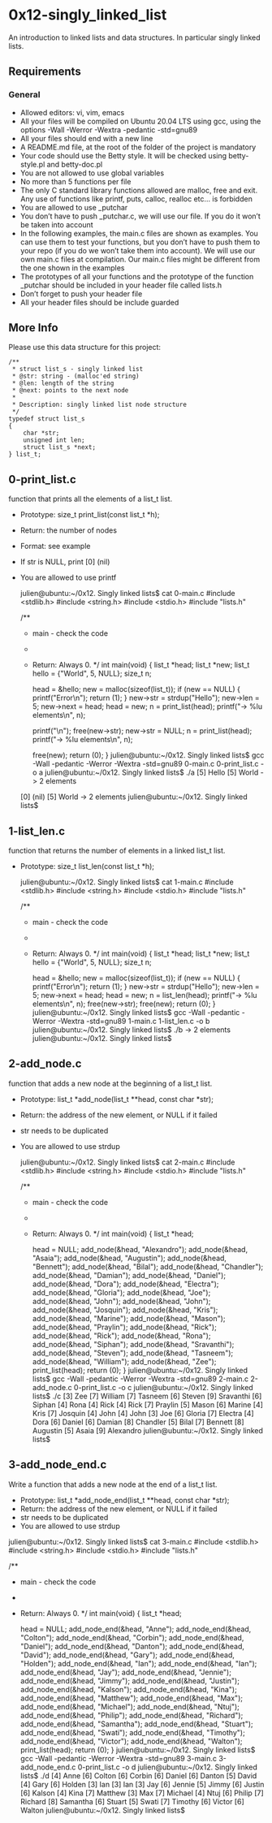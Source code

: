 # 0x12-singly_linked_list

An introduction to linked lists and data structures. In particular singly linked lists.

## Requirements

### General

- Allowed editors: vi, vim, emacs
- All your files will be compiled on Ubuntu 20.04 LTS using gcc, using the options -Wall -Werror -Wextra -pedantic -std=gnu89
- All your files should end with a new line
- A README.md file, at the root of the folder of the project is mandatory
- Your code should use the Betty style. It will be checked using betty-style.pl and betty-doc.pl
- You are not allowed to use global variables
- No more than 5 functions per file
- The only C standard library functions allowed are malloc, free and exit. Any use of functions like printf, puts, calloc, realloc etc… is forbidden
- You are allowed to use _putchar
- You don’t have to push _putchar.c, we will use our file. If you do it won’t be taken into account
- In the following examples, the main.c files are shown as examples. You can use them to test your functions, but you don’t have to push them to your repo (if you do we won’t take them into account). We will use our own main.c files at compilation. Our main.c files might be different from the one shown in the examples
- The prototypes of all your functions and the prototype of the function _putchar should be included in your header file called lists.h
- Don’t forget to push your header file
- All your header files should be include guarded

## More Info

Please use this data structure for this project:

    /**
     * struct list_s - singly linked list
     * @str: string - (malloc'ed string)
     * @len: length of the string
     * @next: points to the next node
     *
     * Description: singly linked list node structure
     */
    typedef struct list_s
    {
        char *str;
        unsigned int len;
        struct list_s *next;
    } list_t;

## 0-print_list.c

function that prints all the elements of a list_t list.

- Prototype: size_t print_list(const list_t *h);
- Return: the number of nodes
- Format: see example
- If str is NULL, print [0] (nil)
- You are allowed to use printf

    julien@ubuntu:~/0x12. Singly linked lists$ cat 0-main.c
    #include <stdlib.h>
    #include <string.h>
    #include <stdio.h>
    #include "lists.h"

    /**
     * main - check the code
     *
     * Return: Always 0.
     */
    int main(void)
    {
        list_t *head;
        list_t *new;
        list_t hello = {"World", 5, NULL};
        size_t n;

        head = &hello;
        new = malloc(sizeof(list_t));
        if (new == NULL)
        {
            printf("Error\n");
            return (1);
        }
        new->str = strdup("Hello");
        new->len = 5;
        new->next = head;
        head = new;
        n = print_list(head);
        printf("-> %lu elements\n", n);

        printf("\n");
        free(new->str);
        new->str = NULL;
        n = print_list(head);
        printf("-> %lu elements\n", n);

        free(new);
        return (0);
    }
    julien@ubuntu:~/0x12. Singly linked lists$ gcc -Wall -pedantic -Werror -Wextra -std=gnu89 0-main.c 0-print_list.c -o a
    julien@ubuntu:~/0x12. Singly linked lists$ ./a 
    [5] Hello
    [5] World
    -> 2 elements

    [0] (nil)
    [5] World
    -> 2 elements
    julien@ubuntu:~/0x12. Singly linked lists$ 

## 1-list_len.c

function that returns the number of elements in a linked list_t list.
- Prototype: size_t list_len(const list_t *h);

    julien@ubuntu:~/0x12. Singly linked lists$ cat 1-main.c
    #include <stdlib.h>
    #include <string.h>
    #include <stdio.h>
    #include "lists.h"

    /**
     * main - check the code
     *
     * Return: Always 0.
     */
    int main(void)
    {
        list_t *head;
        list_t *new;
        list_t hello = {"World", 5, NULL};
        size_t n;

        head = &hello;
        new = malloc(sizeof(list_t));
        if (new == NULL)
        {
            printf("Error\n");
            return (1);
        }
        new->str = strdup("Hello");
        new->len = 5;
        new->next = head;
        head = new;
        n = list_len(head);
        printf("-> %lu elements\n", n);
        free(new->str);
        free(new);
        return (0);
    }
    julien@ubuntu:~/0x12. Singly linked lists$ gcc -Wall -pedantic -Werror -Wextra -std=gnu89 1-main.c 1-list_len.c -o b
    julien@ubuntu:~/0x12. Singly linked lists$ ./b
    -> 2 elements
    julien@ubuntu:~/0x12. Singly linked lists$

## 2-add_node.c

function that adds a new node at the beginning of a list_t list.
- Prototype: list_t *add_node(list_t **head, const char *str);
- Return: the address of the new element, or NULL if it failed
- str needs to be duplicated
- You are allowed to use strdup

    julien@ubuntu:~/0x12. Singly linked lists$ cat 2-main.c
    #include <stdlib.h>
    #include <string.h>
    #include <stdio.h>
    #include "lists.h"

    /**
     * main - check the code
     *
     * Return: Always 0.
     */
    int main(void)
    {
        list_t *head;

        head = NULL;
        add_node(&head, "Alexandro");
        add_node(&head, "Asaia");
        add_node(&head, "Augustin");
        add_node(&head, "Bennett");
        add_node(&head, "Bilal");
        add_node(&head, "Chandler");
        add_node(&head, "Damian");
        add_node(&head, "Daniel");
        add_node(&head, "Dora");
        add_node(&head, "Electra");
        add_node(&head, "Gloria");
        add_node(&head, "Joe");
        add_node(&head, "John");
        add_node(&head, "John");
        add_node(&head, "Josquin");
        add_node(&head, "Kris");
        add_node(&head, "Marine");
        add_node(&head, "Mason");
        add_node(&head, "Praylin");
        add_node(&head, "Rick");
        add_node(&head, "Rick");
        add_node(&head, "Rona");
        add_node(&head, "Siphan");
        add_node(&head, "Sravanthi");
        add_node(&head, "Steven");
        add_node(&head, "Tasneem");
        add_node(&head, "William");
        add_node(&head, "Zee");
        print_list(head);
        return (0);
    }
    julien@ubuntu:~/0x12. Singly linked lists$ gcc -Wall -pedantic -Werror -Wextra -std=gnu89 2-main.c 2-add_node.c 0-print_list.c -o c
    julien@ubuntu:~/0x12. Singly linked lists$ ./c 
    [3] Zee
    [7] William
    [7] Tasneem
    [6] Steven
    [9] Sravanthi
    [6] Siphan
    [4] Rona
    [4] Rick
    [4] Rick
    [7] Praylin
    [5] Mason
    [6] Marine
    [4] Kris
    [7] Josquin
    [4] John
    [4] John
    [3] Joe
    [6] Gloria
    [7] Electra
    [4] Dora
    [6] Daniel
    [6] Damian
    [8] Chandler
    [5] Bilal
    [7] Bennett
    [8] Augustin
    [5] Asaia
    [9] Alexandro
    julien@ubuntu:~/0x12. Singly linked lists$ 

## 3-add_node_end.c

Write a function that adds a new node at the end of a list_t list.

- Prototype: list_t *add_node_end(list_t **head, const char *str);
- Return: the address of the new element, or NULL if it failed
- str needs to be duplicated
- You are allowed to use strdup

julien@ubuntu:~/0x12. Singly linked lists$ cat 3-main.c
#include <stdlib.h>
#include <string.h>
#include <stdio.h>
#include "lists.h"

/**
 * main - check the code
 *
 * Return: Always 0.
 */
int main(void)
{
    list_t *head;

    head = NULL;
    add_node_end(&head, "Anne");
    add_node_end(&head, "Colton");
    add_node_end(&head, "Corbin");
    add_node_end(&head, "Daniel");
    add_node_end(&head, "Danton");
    add_node_end(&head, "David");
    add_node_end(&head, "Gary");
    add_node_end(&head, "Holden");
    add_node_end(&head, "Ian");
    add_node_end(&head, "Ian");
    add_node_end(&head, "Jay");
    add_node_end(&head, "Jennie");
    add_node_end(&head, "Jimmy");
    add_node_end(&head, "Justin");
    add_node_end(&head, "Kalson");
    add_node_end(&head, "Kina");
    add_node_end(&head, "Matthew");
    add_node_end(&head, "Max");
    add_node_end(&head, "Michael");
    add_node_end(&head, "Ntuj");
    add_node_end(&head, "Philip");
    add_node_end(&head, "Richard");
    add_node_end(&head, "Samantha");
    add_node_end(&head, "Stuart");
    add_node_end(&head, "Swati");
    add_node_end(&head, "Timothy");
    add_node_end(&head, "Victor");
    add_node_end(&head, "Walton");
    print_list(head);
    return (0);
}
julien@ubuntu:~/0x12. Singly linked lists$ gcc -Wall -pedantic -Werror -Wextra -std=gnu89 3-main.c 3-add_node_end.c 0-print_list.c -o d
julien@ubuntu:~/0x12. Singly linked lists$ ./d 
[4] Anne
[6] Colton
[6] Corbin
[6] Daniel
[6] Danton
[5] David
[4] Gary
[6] Holden
[3] Ian
[3] Ian
[3] Jay
[6] Jennie
[5] Jimmy
[6] Justin
[6] Kalson
[4] Kina
[7] Matthew
[3] Max
[7] Michael
[4] Ntuj
[6] Philip
[7] Richard
[8] Samantha
[6] Stuart
[5] Swati
[7] Timothy
[6] Victor
[6] Walton
julien@ubuntu:~/0x12. Singly linked lists$ 
